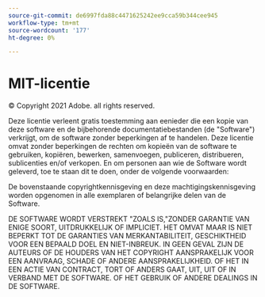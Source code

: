 ```yaml
---
source-git-commit: de6997fda88c4471625242ee9cca59b344cee945
workflow-type: tm+mt
source-wordcount: '177'
ht-degree: 0%

---
```

# MIT-licentie

© Copyright 2021 Adobe. all rights reserved.

Deze licentie verleent gratis toestemming aan eenieder die een kopie van deze software en de bijbehorende documentatiebestanden (de &quot;Software&quot;) verkrijgt, om de software zonder beperkingen af te handelen. Deze licentie omvat zonder beperkingen de rechten om kopieën van de software te gebruiken, kopiëren, bewerken, samenvoegen, publiceren, distribueren, sublicenties en/of verkopen. En om personen aan wie de Software wordt geleverd, toe te staan dit te doen, onder de volgende voorwaarden:

De bovenstaande copyrightkennisgeving en deze machtigingskennisgeving worden opgenomen in alle exemplaren of belangrijke delen van de Software.

DE SOFTWARE WORDT VERSTREKT &quot;ZOALS IS,&quot;ZONDER GARANTIE VAN ENIGE SOORT, UITDRUKKELIJK OF IMPLICIET. HET OMVAT MAAR IS NIET BEPERKT TOT DE GARANTIES VAN MERKANTABILITEIT, GESCHIKTHEID VOOR EEN BEPAALD DOEL EN NIET-INBREUK. IN GEEN GEVAL ZIJN DE AUTEURS OF DE HOUDERS VAN HET COPYRIGHT AANSPRAKELIJK VOOR EEN AANVRAAG, SCHADE OF ANDERE AANSPRAKELIJKHEID. OF HET IN EEN ACTIE VAN CONTRACT, TORT OF ANDERS GAAT, UIT, UIT OF IN VERBAND MET DE SOFTWARE. OF HET GEBRUIK OF ANDERE DEALINGS IN DE SOFTWARE.
